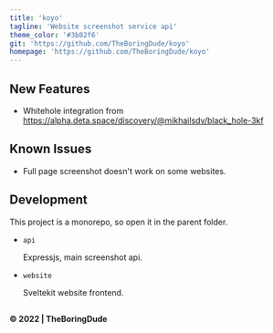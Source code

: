 ```yaml
---
title: 'koyo'
tagline: 'Website screenshot service api'
theme_color: '#3b82f6'
git: 'https://github.com/TheBoringDude/koyo'
homepage: 'https://github.com/TheBoringDude/koyo'
---
```


## New Features

- Whitehole integration from https://alpha.deta.space/discovery/@mikhailsdv/black_hole-3kf

## Known Issues

- Full page screenshot doesn't work on some websites.

## Development

This project is a monorepo, so open it in the parent folder.

- `api`

  Expressjs, main screenshot api.

- `website`

  Sveltekit website frontend.

##

**&copy; 2022 | TheBoringDude**
